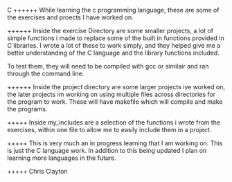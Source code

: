 C
++++++
While learning the c programming language, these are some of the exercises and proects I have worked on.

++++++
Inside the exercise Directory are some smaller projects, a lot of simple functions i made to replace some of the built in functions provided in C libraries.
I wrote a lot of these to work simply, and they helped give me a better understanding of the C language and the library functions included.

To test them, they will need to be compiled with gcc or similair and ran through the command line.

++++++
Inside the project directory are some larger projects ive worked on, the later projects im working on using multiple files across directories for the program to work.
These will have makefile which will compile and make the programs.

+++++
Inside my_includes are a selection of the functions i wrote from the exercises, within one file to allow me to easily include them in a project.

+++++
This is very much an in progress learning that I am working on. This is just the C language work. In addition to this being updated I plan on learning 
more languages in the future.


+++++ 
Chris Clayton


